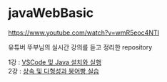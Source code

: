 # javaWebBasic

https://www.youtube.com/watch?v=wmR5eoc4NTI

유튜버 뚜부님의 실시간 강의를 듣고 정리한 repository <br/>


1강 : <a href="https://github.com/techhan/javaWebBasic/blob/main/1st_setting.md">VSCode 및 Java 설치와 실행</a> <br/>
2강 : <a href="https://github.com/techhan/javaWebBasic/blob/main/2nd_class,Inheritance.md">상속 및 다형성과 붕어빵 실습</a>
